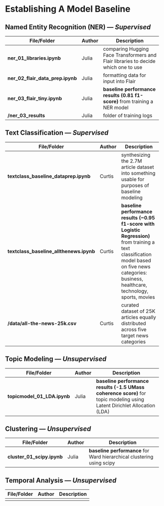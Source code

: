 # Establishing A Model Baseline

## Named Entity Recognition (NER) — *Supervised*

| File/Folder | Author | Description |
| --- | --- | --- |
| **ner_01_libraries.ipynb** | Julia | comparing Hugging Face Transformers and Flair libraries to decide which one to use |
| **ner_02_flair_data_prep.ipynb** | Julia | formatting data for input into Flair |
| **ner_03_flair_tiny.ipynb** | Julia | **baseline performance results (0.81 f1-score)** from training a NER model |
| **/ner_03_results** | Julia | folder of training logs |

## Text Classification — *Supervised*

| File/Folder | Author | Description |
| --- | --- | --- |
| **textclass_baseline_dataprep.ipynb** | Curtis | synthesizing the 2.7M article dataset into something usable for purposes of baseline modeling |
| **textclass_baseline_allthenews.ipynb** | Curtis | **baseline performance results (~0.95 f1-score with Logistic Regression)** from training a text classification model based on five news categories: business, healthcare, technology, sports, movies |
| **/data/all-the-news-25k.csv** | Curtis | curated dataset of 25K articles equally distributed across five target news categories |

## Topic Modeling — *Unsupervised*

| File/Folder | Author | Description |
| --- | --- | --- |
| **topicmodel_01_LDA.ipynb** | Julia | **baseline performance results (-1.5 UMass coherence score)** for topic modeling using Latent Dirichlet Allocation (LDA) |

## Clustering — *Unsupervised*

| File/Folder | Author | Description |
| --- | --- | --- |
| **cluster_01_scipy.ipynb** | Julia | **baseline performance** for Ward hierarchical clustering using scipy |

## Temporal Analysis — *Unsupervised*

| File/Folder | Author | Description |
| --- | --- | --- |
|  |  |  |
